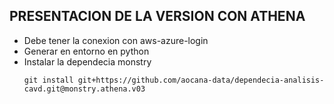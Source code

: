 ## PRESENTACION DE LA VERSION CON ATHENA

-   Debe tener la conexion con aws-azure-login
-   Generar en entorno en python
-   Instalar la dependecia monstry
    ```
    git install git+https://github.com/aocana-data/dependecia-analisis-cavd.git@monstry.athena.v03
    ```
